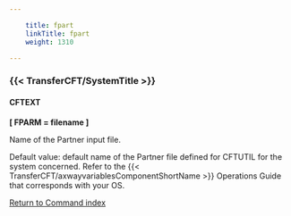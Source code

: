 ```yaml
---

    title: fpart
    linkTitle: fpart
    weight: 1310

---
```

<span id="fpart"></span>

### {{< TransferCFT/SystemTitle  >}}

#### CFTEXT

****\[ FPARM = filename \]****

Name of the Partner input file.

Default value: default
name of the Partner file defined for CFTUTIL for the system concerned.
Refer to the {{< TransferCFT/axwayvariablesComponentShortName  >}} <span class="italic_in_para">Operations Guide</span> that corresponds with
your OS.

[Return to Command index](../../)
